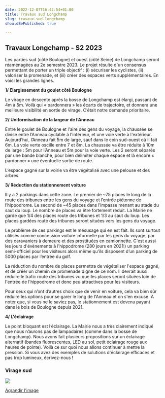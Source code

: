 ```yaml
---
date: 2022-12-07T16:42:54+01:00
title: Travaux sud Longchamp
slug: travaux-sud-longchamp
shouldBePublished: true

---
```

## **Travaux Longchamp - S2 2023**

Les parties sud (côté Boulogne) et ouest (côté Seine) de Longchamp seront réaménagées au 2e semestre 2023. Le projet résulte d'un consensus permettant de porter un triple objectif : (i) sécuriser les cyclistes, (ii) valoriser la promenade, et (iii) créer des espaces verts supplémentaires. En voici les grandes lignes.

**1/ Elargissement du goulet côté Boulogne**

Le virage en descente après la bosse de Longchamp est élargi, passant de 4m à 5m. Voilà qui « pardonnera » les écarts de trajectoire, et donnera une meilleure visibilité en sortie de virage. C’était notre demande prioritaire.

**2/ Uniformisation de la largeur de l’Anneau**

Entre le goulet de Boulogne et l'aire des gens du voyage, la chaussée se divise entre l’Anneau cyclable à l'intérieur, et une voie verte à l'extérieur. Aujourd’hui, l’Anneau fait 5m de large, sauf dans le coin sud-ouest où il fait 6m. La voie verte oscille entre 7 et 8m. La chaussée va être réduite à 10m de large :  5m pour l’Anneau et 5m pour la voie verte. Les 2 seront séparés par une bande blanche, pour bien délimiter chaque espace et là encore « pardonner » une éventuelle sortie de route.

L’espace gagné sur la voirie va être végétalisé avec une pelouse et des arbres.

**3/ Réduction du stationnement voiture**

Il y a 2 parkings dans cette zone. Le premier de \~75 places le long de la route des tribunes entre les gens du voyage et l’entrée piétonne de l’hippodrome. Le second de \~45 places dans l’impasse menant au stade du saut du loup. Le nombre de places va être fortement réduit. La Mairie ne garde que 1/4 des places route des tribunes et 1/3 au saut du loup. Les places gardées route des tribunes seront situées vers les gens du voyage. 

Le problème de ces parkings est le mésusage qui en est fait. Ils sont surtout utilisés comme concession voiture informelle par les gens du voyage, par des caravaniers à demeure et des prostituées en camionnette. C'est aussi les jours d'évènements à l'hippodrome (280 jours en 2021!) un parking semi-officiel pour les visiteurs alors même qu'ils disposent d’un parking de 5000 places par l’entrée du golf. 

La réduction du nombre de places permettra de végétaliser l'espace gagné, et de créer un chemin de promenade digne de ce nom. Il devrait aussi réduire le trafic route des tribunes vu que les places seront situées loin de l'entrée de l'hippodrome et donc peu attractives pour les visiteurs. 

Pour ceux qui n’ont d’autres choix que de venir en voiture, cela va bien sûr réduire les options pour se garer le long de l'Anneau et on s'en excuse. A noter que, si vous ne le saviez pas, le stationnement est devenu payant dans le bois de Boulogne depuis 2021. 

**4/ L'éclairage**

Le point bloquant est l’éclairage. La Mairie nous a très clairement indiqué que nous n’aurons pas de lampadaires (comme dans la bosse de Longchamp). Nous avons fait plusieurs propositions sur un éclairage alternatif (bandes fluorescentes, LED au sol, petit éclairage rouge aux heures de pointe). Voilà ce sur quoi nous allons continuer à mettre la pression. Si vous avez des exemples de solutions d'éclairage efficaces et pas trop lumineux, écrivez-nous !

### **Virage sud**

![](/media/screenshot-2022-11-30-at-17-05-13.png)

[Agrandir l'image](/media/screenshot-2022-11-30-at-17-05-13.png)